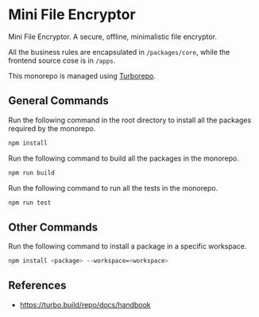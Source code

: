 # Mini File Encryptor

Mini File Encryptor. A secure, offline, minimalistic file encryptor.

All the business rules are encapsulated in `/packages/core`, while the frontend source cose is in `/apps`.

This monorepo is managed using [Turborepo](https://turbo.build/repo).

## General Commands

Run the following command in the root directory to install all the packages required by the monorepo.

```bash
npm install
```

Run the following command to build all the packages in the monorepo.

```bash
npm run build
```

Run the following command to run all the tests in the monorepo.

```bash
npm run test
```

## Other Commands

Run the following command to install a package in a specific workspace.

```bash
npm install <package> --workspace=<workspace>
```

## References

- <https://turbo.build/repo/docs/handbook>

